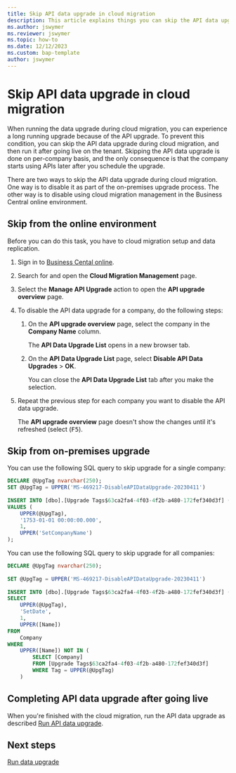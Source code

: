 ```yaml
---
title: Skip API data upgrade in cloud migration
description: This article explains things you can skip the API data upgrade during cloud migration and complete it after going live
ms.author: jswymer
ms.reviewer: jswymer
ms.topic: how-to
ms.date: 12/12/2023
ms.custom: bap-template
author: jswymer
---
```


# Skip API data upgrade in cloud migration

When running the data upgrade during cloud migration, you can experience a long running upgrade because of the API upgrade. To prevent this condition, you can skip the API data upgrade during cloud migration, and then run it after going live on the tenant. Skipping the API data upgrade is done on per-company basis, and the only consequence is that the company starts using APIs later after you schedule the upgrade.

There are two ways to skip the API data upgrade during cloud migration. One way is to disable it as part of the on-premises upgrade process. The other way is to disable using cloud migration management in the Business Central online environment.

## Skip from the online environment

Before you can do this task, you have to cloud migration setup and data replication. <!-- I disabled it before data rep, but after data rep, it was enabled again-->

1. Sign in to [Business Cental online](https://businesscentral.dynamics.com).
1. Search for and open the **Cloud Migration Management** page.
1. Select the **Manage API Upgrade** action to open the **API upgrade overview** page. 
1. To disable the API data upgrade for a company, do the following steps:

   1. On the **API upgrade overview** page, select the company in the **Company Name** column.

      The **API Data Upgrade List** opens in a new browser tab. 
      
   1. On the **API Data Upgrade List** page, select **Disable API Data Upgrades** > **OK**.
  
      You can close the **API Data Upgrade List** tab after you make the selection. 
1. Repeat the previous step for each company you want to disable the API data upgrade.

   The **API upgrade overview** page doesn't show the changes until it's refreshed (select (<kbd>F5</kbd>).


## Skip from on-premises upgrade

You can use the following SQL query to skip upgrade for a single company:

```sql
DECLARE @UpgTag nvarchar(250);  
SET @UpgTag = UPPER('MS-469217-DisableAPIDataUpgrade-20230411')  
  
INSERT INTO [dbo].[Upgrade Tags$63ca2fa4-4f03-4f2b-a480-172fef340d3f] (Tag, [Tag Timestamp], [Skipped Upgrade], Company)  
VALUES (  
    UPPER(@UpgTag),  
    '1753-01-01 00:00:00.000',  
    1,  
    UPPER('SetCompanyName')  
);  
```

You can use the following SQL query to skip upgrade for all companies:

```sql
DECLARE @UpgTag nvarchar(250);  
  
SET @UpgTag = UPPER('MS-469217-DisableAPIDataUpgrade-20230411')  
  
INSERT INTO [dbo].[Upgrade Tags$63ca2fa4-4f03-4f2b-a480-172fef340d3f] (Tag, [Tag Timestamp], [Skipped Upgrade], Company)  
SELECT  
    UPPER(@UpgTag),  
    'SetDate',  
    1,  
    UPPER([Name])  
FROM  
    Company   
WHERE  
    UPPER([Name]) NOT IN (  
        SELECT [Company]   
        FROM [Upgrade Tags$63ca2fa4-4f03-4f2b-a480-172fef340d3f]   
        WHERE Tag = UPPER(@UpgTag)  
    )
```

## Completing API data upgrade after going live

When you're finished with the cloud migration, run the API data upgrade as described [Run API data upgrade](migration-finish.md#api).

<!--
1. Search for and open the **Cloud Migration Management** page.
1. Select the **Manage API Upgrade** action to open the **API Upgrade overview** page. 

   Companies that weren't upgraded have the **API Upgrade Status** of **Disabled**.
    
1. To run the API data upgrade for a company, do the following steps:

   1. On the **API upgrade overview** page, select the company name.

      The **API Data Upgrade List** opens in a new browser tab. 
      
   1. On the **API Data Upgrade List** page, select all entities, and then select **Reset** > **"Schedule Upgrades** > **Yes**.

      A job queues entry is created and opened.
   
   1. Schedule the job queue entry to run. [Learn more](/dynamics365/business-central/admin-job-queues-schedule-tasks).
  
1. Repeat the previous step for each company you want to run the API data upgrade.

You can check the status of job queue entries on the **API Upgrade Overview** page and restart a job queue entry if it fails. When you restart a job queue entry, it continues at the point where it stopped. It's safe to rerun the job queue entry because it commits and releases any locks and shouldn't cause any performance degradation.-->

## Next steps

[Run data upgrade](migration-data-upgrade.md)  
